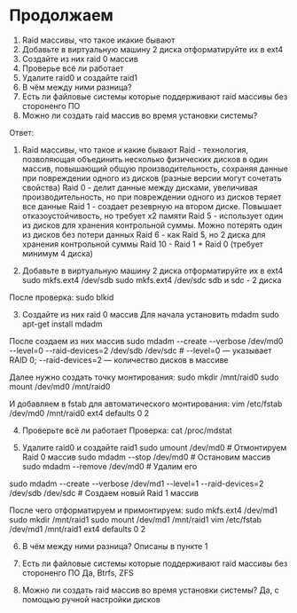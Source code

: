 # Продолжаем

1. Raid массивы, что такое икакие бывают
2. Добавьте в виртуальную машину 2 диска отформатируйте их в ext4
3. Создайте из них raid 0 массив
4. Проверье всё ли работает
5. Удалите raid0 и создайте raid1
6. В чём между ними разница?
7. Есть ли файловые системы которые поддерживают raid массивы без стороненго ПО
8. Можно ли создать raid массив во время установки системы?


Ответ:

1. Raid массивы, что такое и какие бывают
Raid - технология, позволяющая объединить несколько физических дисков в один массив, повышающий общую производительность, сохраняя данные при повреждении одного из дисков (разные версии могут сочетать свойства)
Raid 0 - делит данные между дисками, увеличивая производительность, но при повреждении одного из дисков теряет все данные
Raid 1 - создает резеврную на втором диске. Повышает отказоустойчивость, но требует х2 памяти
Raid 5 - использует один из дисков для хранения контрольной суммы. Можно потерять один из дисков без потери данных
Raid 6 - как Raid 5, но 2 диска для хранения контрольной суммы
Raid 10 - Raid 1 + Raid 0 (требует минимум 4 диска)

2. Добавьте в виртуальную машину 2 диска отформатируйте их в ext4
sudo mkfs.ext4 /dev/sdb
sudo mkfs.ext4 /dev/sdc
sdb и sdc - 2 диска

После проверка: sudo blkid

3. Создайте из них raid 0 массив
Для начала установить mdadm
sudo apt-get install mdadm

После создаем из них массив
sudo mdadm --create --verbose /dev/md0 --level=0 --raid-devices=2 /dev/sdb /dev/sdc # --level=0 — указывает RAID 0; --raid-devices=2 — количество дисков в массиве

Далее нужно создать точку монтирования:
sudo mkdir /mnt/raid0
sudo mount /dev/md0 /mnt/raid0

И добавляем в fstab для автоматического монтирования:
vim /etc/fstab
/dev/md0   /mnt/raid0   ext4   defaults   0   2

4. Проверьте всё ли работает
Проверка: cat /proc/mdstat

5. Удалите raid0 и создайте raid1
sudo umount /dev/md0      # Отмонтируем Raid 0 массив
sudo mdadm --stop /dev/md0  # Остановим массив
sudo mdadm --remove /dev/md0  # Удалим его

sudo mdadm --create --verbose /dev/md1 --level=1 --raid-devices=2 /dev/sdb /dev/sdc # Создаем новый Raid 1 массив

После чего отформатируем и примонтируем:
sudo mkfs.ext4 /dev/md1
sudo mkdir /mnt/raid1
sudo mount /dev/md1 /mnt/raid1
vim /etc/fstab
/dev/md1   /mnt/raid1   ext4   defaults   0   2

6. В чём между ними разница?
Описаны в пункте 1

7. Есть ли файловые системы которые поддерживают raid массивы без стороненго ПО
Да, Btrfs, ZFS

8. Можно ли создать raid массив во время установки системы?
Да, с помощью ручной настройки дисков
